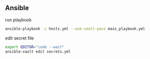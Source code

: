 ## Ansible

run playbook

```bash
ansible-playbook -i hosts.yml --ask-vault-pass main_playbook.yml
```

edit secret file

```bash
export EDITOR="code --wait"
ansible-vault edit secrets.yml
```
